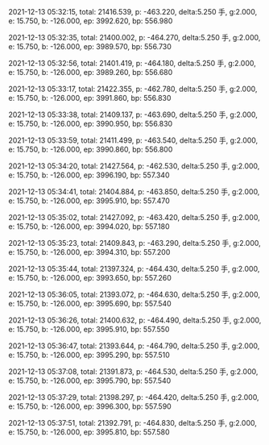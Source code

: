 2021-12-13 05:32:15, total: 21416.539, p: -463.220, delta:5.250 手, g:2.000, e: 15.750, b: -126.000, ep: 3992.620, bp: 556.980

2021-12-13 05:32:35, total: 21400.002, p: -464.270, delta:5.250 手, g:2.000, e: 15.750, b: -126.000, ep: 3989.570, bp: 556.730

2021-12-13 05:32:56, total: 21401.419, p: -464.180, delta:5.250 手, g:2.000, e: 15.750, b: -126.000, ep: 3989.260, bp: 556.680

2021-12-13 05:33:17, total: 21422.355, p: -462.780, delta:5.250 手, g:2.000, e: 15.750, b: -126.000, ep: 3991.860, bp: 556.830

2021-12-13 05:33:38, total: 21409.137, p: -463.690, delta:5.250 手, g:2.000, e: 15.750, b: -126.000, ep: 3990.950, bp: 556.830

2021-12-13 05:33:59, total: 21411.499, p: -463.540, delta:5.250 手, g:2.000, e: 15.750, b: -126.000, ep: 3990.860, bp: 556.800

2021-12-13 05:34:20, total: 21427.564, p: -462.530, delta:5.250 手, g:2.000, e: 15.750, b: -126.000, ep: 3996.190, bp: 557.340

2021-12-13 05:34:41, total: 21404.884, p: -463.850, delta:5.250 手, g:2.000, e: 15.750, b: -126.000, ep: 3995.910, bp: 557.470

2021-12-13 05:35:02, total: 21427.092, p: -463.420, delta:5.250 手, g:2.000, e: 15.750, b: -126.000, ep: 3994.020, bp: 557.180

2021-12-13 05:35:23, total: 21409.843, p: -463.290, delta:5.250 手, g:2.000, e: 15.750, b: -126.000, ep: 3994.310, bp: 557.200

2021-12-13 05:35:44, total: 21397.324, p: -464.430, delta:5.250 手, g:2.000, e: 15.750, b: -126.000, ep: 3993.650, bp: 557.260

2021-12-13 05:36:05, total: 21393.072, p: -464.630, delta:5.250 手, g:2.000, e: 15.750, b: -126.000, ep: 3995.690, bp: 557.540

2021-12-13 05:36:26, total: 21400.632, p: -464.490, delta:5.250 手, g:2.000, e: 15.750, b: -126.000, ep: 3995.910, bp: 557.550

2021-12-13 05:36:47, total: 21393.644, p: -464.790, delta:5.250 手, g:2.000, e: 15.750, b: -126.000, ep: 3995.290, bp: 557.510

2021-12-13 05:37:08, total: 21391.873, p: -464.530, delta:5.250 手, g:2.000, e: 15.750, b: -126.000, ep: 3995.790, bp: 557.540

2021-12-13 05:37:29, total: 21398.297, p: -464.420, delta:5.250 手, g:2.000, e: 15.750, b: -126.000, ep: 3996.300, bp: 557.590

2021-12-13 05:37:51, total: 21392.791, p: -464.830, delta:5.250 手, g:2.000, e: 15.750, b: -126.000, ep: 3995.810, bp: 557.580